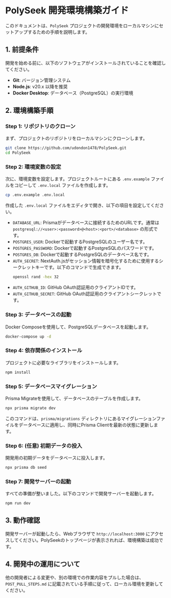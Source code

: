 # PolySeek 開発環境構築ガイド

このドキュメントは、`PolySeek` プロジェクトの開発環境をローカルマシンにセットアップするための手順を説明します。

## 1. 前提条件

開発を始める前に、以下のソフトウェアがインストールされていることを確認してください。

*   **Git**: バージョン管理システム
*   **Node.js**: v20.x 以降を推奨
*   **Docker Desktop**: データベース（PostgreSQL）の実行環境

## 2. 環境構築手順

### Step 1: リポジトリのクローン

まず、プロジェクトのリポジトリをローカルマシンにクローンします。

```bash
git clone https://github.com/udondon1478/PolySeek.git
cd PolySeek
```

### Step 2: 環境変数の設定

次に、環境変数を設定します。プロジェクトルートにある `.env.example` ファイルをコピーして `.env.local` ファイルを作成します。

```bash
cp .env.example .env.local
```

作成した `.env.local` ファイルをエディタで開き、以下の項目を設定してください。

*   `DATABASE_URL`: Prismaがデータベースに接続するためのURLです。通常は `postgresql://<user>:<password>@<host>:<port>/<database>` の形式です。
*   `POSTGRES_USER`: Dockerで起動するPostgreSQLのユーザー名です。
*   `POSTGRES_PASSWORD`: Dockerで起動するPostgreSQLのパスワードです。
*   `POSTGRES_DB`: Dockerで起動するPostgreSQLのデータベース名です。
*   `AUTH_SECRET`: NextAuth.jsがセッション情報を暗号化するために使用するシークレットキーです。以下のコマンドで生成できます。
    ```bash
    openssl rand -hex 32
    ```
*   `AUTH_GITHUB_ID`: GitHub OAuth認証用のクライアントIDです。
*   `AUTH_GITHUB_SECRET`: GitHub OAuth認証用のクライアントシークレットです。

### Step 3: データベースの起動

Docker Composeを使用して、PostgreSQLデータベースを起動します。

```bash
docker-compose up -d
```

### Step 4: 依存関係のインストール

プロジェクトに必要なライブラリをインストールします。

```bash
npm install
```

### Step 5: データベースマイグレーション

Prisma Migrateを使用して、データベースのテーブルを作成します。

```bash
npx prisma migrate dev
```

このコマンドは、`prisma/migrations` ディレクトリにあるマイグレーションファイルをデータベースに適用し、同時にPrisma Clientを最新の状態に更新します。

### Step 6: (任意) 初期データの投入

開発用の初期データをデータベースに投入します。

```bash
npx prisma db seed
```

### Step 7: 開発サーバーの起動

すべての準備が整いました。以下のコマンドで開発サーバーを起動します。

```bash
npm run dev
```

## 3. 動作確認

開発サーバーが起動したら、Webブラウザで `http://localhost:3000` にアクセスしてください。PolySeekのトップページが表示されれば、環境構築は成功です。

## 4. 開発中の運用について

他の開発者による変更や、別の環境での作業内容をプルした場合は、`POST_PULL_STEPS.md` に記載されている手順に従って、ローカル環境を更新してください。